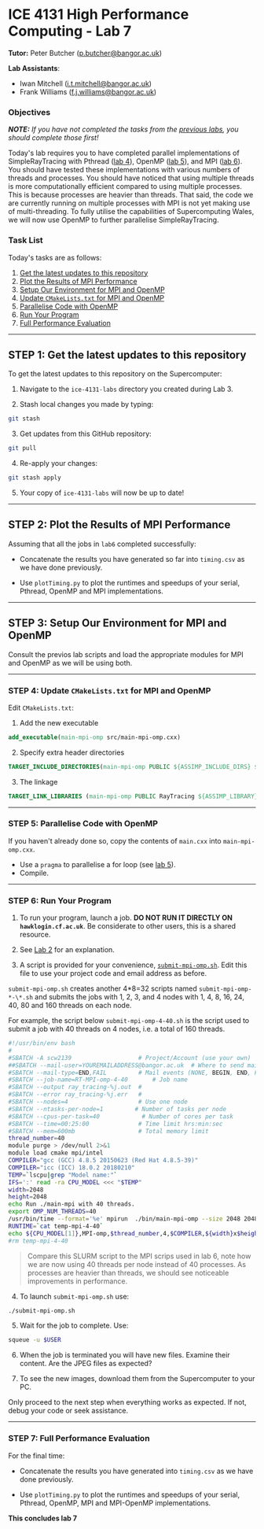 # ICE 4131 High Performance Computing - Lab 7

**Tutor:** Peter Butcher ([p.butcher@bangor.ac.uk](p.butcher@bangor.ac.uk))

**Lab Assistants**:

- Iwan Mitchell ([i.t.mitchell@bangor.ac.uk](i.t.mitchell@bangor.ac.uk))
- Frank Williams ([f.j.williams@bangor.ac.uk](f.j.williams@bangor.ac.uk))

### Objectives

_**NOTE:** If you have not completed the tasks from the [previous labs](../), you should complete those first!_

Today's lab requires you to have completed parallel implementations of SimpleRayTracing with Pthread ([lab 4](../lab4/README.md)), OpenMP ([lab 5](../lab5/README.md)), and MPI ([lab 6](../lab6/README.md)). You should have tested these implementations with various numbers of threads and processes. You should have noticed that using multiple threads is more computationally efficient compared to using multiple processes. This is because processes are heavier than threads. That said, the code we are currently running on multiple processes with MPI is not yet making use of multi-threading. To fully utilise the capabilities of Supercomputing Wales, we will now use OpenMP to further parallelise SimpleRayTracing.

### Task List

Today's tasks are as follows:

1. [Get the latest updates to this repository](#step-1-get-the-latest-updates-to-this-repository)
2. [Plot the Results of MPI Performance](#step-2-plot-the-results-of-mpi-performance)
3. [Setup Our Environment for MPI and OpenMP](#step-3-setup-our-environment-for-mpi-and-openmp)
4. [Update `CMakeLists.txt` for MPI and OpenMP](#step-4-update-cmakeliststxt-for-mpi-and-openmp)
5. [Parallelise Code with OpenMP](#step-5-parallelise-code-with-openmp)
6. [Run Your Program](#step-6-run-your-program)
7. [Full Performance Evaluation](#step-7-full-performance-evaluation)

---

## STEP 1: Get the latest updates to this repository

To get the latest updates to this repository on the Supercomputer:

1. Navigate to the `ice-4131-labs` directory you created during Lab 3.

2. Stash local changes you made by typing:

```bash
git stash
```

3. Get updates from this GitHub repository:

```bash
git pull
```

4. Re-apply your changes:

```bash
git stash apply
```

5. Your copy of `ice-4131-labs` will now be up to date!

---

## STEP 2: Plot the Results of MPI Performance

Assuming that all the jobs in `lab6` completed successfully:

- Concatenate the results you have generated so far into `timing.csv` as we have done previously.

- Use `plotTiming.py` to plot the runtimes and speedups of your serial, Pthread, OpenMP and MPI implementations.

---

## STEP 3: Setup Our Environment for MPI and OpenMP

Consult the previos lab scripts and load the appropriate modules for MPI and OpenMP as we will be using both.

---

### STEP 4: Update `CMakeLists.txt` for MPI and OpenMP

Edit `CMakeLists.txt`:

1. Add the new executable

```cmake
add_executable(main-mpi-omp src/main-mpi-omp.cxx)
```

2. Specify extra header directories

```cmake
TARGET_INCLUDE_DIRECTORIES(main-mpi-omp PUBLIC ${ASSIMP_INCLUDE_DIRS} ${MPI_INCLUDE_PATH})
```

3. The linkage

```cmake
TARGET_LINK_LIBRARIES (main-mpi-omp PUBLIC RayTracing ${ASSIMP_LIBRARY} ${MPI_CXX_LIBRARIES} OpenMP::OpenMP_CXX)
```

---

### STEP 5: Parallelise Code with OpenMP

If you haven't already done so, copy the contents of `main.cxx` into `main-mpi-omp.cxx`.

- Use a `pragma` to parallelise a for loop (see [lab 5](../lab5)).
- Compile.

---

### STEP 6: Run Your Program

1. To run your program, launch a job. **DO NOT RUN IT DIRECTLY ON `hawklogin.cf.ac.uk`**. Be considerate to other users, this is a shared resource.

2. See [Lab 2](../lab2/) for an explanation.

3. A script is provided for your convenience, [`submit-mpi-omp.sh`](../lab3/SimpleRayTracing/submit-mpi-omp.sh). Edit this file to use your project code and email address as before.

`submit-mpi-omp.sh` creates another 4*8=32 scripts named `submit-mpi-omp-*-\*.sh` and submits the jobs with 1, 2, 3, and 4 nodes with 1, 4, 8, 16, 24, 40, 80 and 160 threads on each node.

For example, the script below `submit-mpi-omp-4-40.sh` is the script used to submit a job with 40 threads on 4 nodes, i.e. a total of 160 threads.

```bash
#!/usr/bin/env bash
#
#SBATCH -A scw2139                   # Project/Account (use your own)
##SBATCH --mail-user=YOUREMAILADDRESS@bangor.ac.uk  # Where to send mail
#SBATCH --mail-type=END,FAIL         # Mail events (NONE, BEGIN, END, FAIL, ALL)
#SBATCH --job-name=RT-MPI-omp-4-40       # Job name
#SBATCH --output ray_tracing-%j.out  #
#SBATCH --error ray_tracing-%j.err   #
#SBATCH --nodes=4                    # Use one node
#SBATCH --ntasks-per-node=1         # Number of tasks per node
#SBATCH --cpus-per-task=40            # Number of cores per task
#SBATCH --time=00:25:00              # Time limit hrs:min:sec
#SBATCH --mem=600mb                  # Total memory limit
thread_number=40
module purge > /dev/null 2>&1
module load cmake mpi/intel
COMPILER="gcc (GCC) 4.8.5 20150623 (Red Hat 4.8.5-39)"
COMPILER="icc (ICC) 18.0.2 20180210"
TEMP=`lscpu|grep "Model name:"`
IFS=':' read -ra CPU_MODEL <<< "$TEMP"
width=2048
height=2048
echo Run ./main-mpi with 40 threads.
export OMP_NUM_THREADS=40
/usr/bin/time --format='%e' mpirun  ./bin/main-mpi-omp --size 2048 2048 --jpeg mpi-omp-4-40-2048x2048.jpg 2> temp-mpi-4-40
RUNTIME=`cat temp-mpi-4-40`
echo ${CPU_MODEL[1]},MPI-omp,$thread_number,4,$COMPILER,${width}x$height,$RUNTIME >> timing-mpi-omp-4-40.csv
#rm temp-mpi-4-40
```

> Compare this SLURM script to the MPI scrips used in lab 6, note how we are now using 40 threads per node instead of 40 processes. As processes are heavier than threads, we should see noticeable improvements in performance.

4. To launch `submit-mpi-omp.sh` use:

```bash
./submit-mpi-omp.sh
```

5. Wait for the job to complete. Use:

```bash
squeue -u $USER
```

6. When the job is terminated you will have new files. Examine their content. Are the JPEG files as expected?

7. To see the new images, download them from the Supercomputer to your PC.

Only proceed to the next step when everything works as expected. If not, debug your code or seek assistance.

---

### STEP 7: Full Performance Evaluation

For the final time:

- Concatenate the results you have generated into `timing.csv` as we have done previously.

- Use `plotTiming.py` to plot the runtimes and speedups of your serial, Pthread, OpenMP, MPI and MPI-OpenMP implementations.

**This concludes lab 7**

